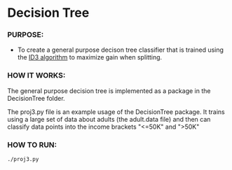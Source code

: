 # Decision Tree

### PURPOSE:
* To create a general purpose decison tree classifier that is trained using the [ID3 algorithm](https://en.wikipedia.org/wiki/ID3_algorithm) to maximize gain when splitting.

### HOW IT WORKS:
The general purpose decision tree is implemented as a package in the DecisionTree folder.

The proj3.py file is an example usage of the DecisionTree package.  It trains using a large set of data about adults (the adult.data file) and then can classify data points into the income brackets "<=50K" and ">50K"


### HOW TO RUN:
````./proj3.py````
